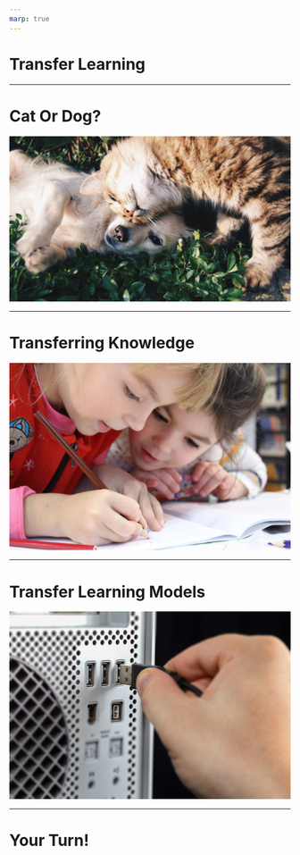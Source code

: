 ```yaml
---
marp: true
---
```


# Transfer Learning

<!--
One of the major downsides of non-parametric approaches (and many of the algorithms we have learned are non-parametric; that
is, they only rely on the data, not on any underlying assumptions about the data) is that we often need a ton of data for the
model to start making sense. Since these models rely purely on historical data for predictions, we need to train a model to
learn from scratch.

-->

---

# Cat Or Dog?

![](res/cat_dog.jpeg)

<!--
In a previous lesson, we trained an artificial neural network to tell the difference between a cat and a dog. The model (like
a human) learned from scratch what different types of cat and dog look like, and used historical data to make predictions.

This model is equivalent to a baby learning what a cat and dog look like just by seeing a ton of cats and dogs and being told
which photo is a cat and which is a dog.

But that's not really how humans learn, is it?

Image Details:
* [cat_dog.jpeg](https://www.pexels.com/photo/orange-tabby-cat-beside-fawn-short-coated-puppy-46024/): Pexels License

-->

---

# Transferring Knowledge

![](res/learning.jpeg)

<!--
In reality, humans learn a different way. We are told what cats and dogs look like through various media. We learn what
sounds they make, what they look like from books and movies. The knowledge is "transferred" from others to our own brain.
We learn, for example, that:

- Cats go "meow" while dogs go "woof"
- Cats and dogs have different-looking noses and ears
- Cat claws tend to be sharper than dog claws
- Lots more

Therefore, when we do eventually have to see cats and dogs in real life, we are well prepared to know which is which. We don't
need to see thousands of them to know the difference; usually just a few will do, since we already know so much about them.

Image Details:
* [learning.jpeg](https://www.pexels.com/photo/girls-on-desk-looking-at-notebook-159823/): Pexels License

-->

---

# Transfer Learning Models

![](res/usb.jpeg)

<!--
Transfer learning works the same way. We take a model that we have already trained and "plug it in" to our new model. For
example, we may have a model that knows how to tell the difference between a bunch of animals. This may not have a very high
accuracy when the sample contains only cats and dogs, but we can use what we know in the pre-existing model, train it on just a
few new cat vs dog data points, and have a great model to tell the difference between cats and dogs.

Image Details:
* [usb.jpeg](https://www.pexels.com/photo/person-inserting-usb-cable-on-usb-port-3531858/): Pexels License

-->

---

# Your Turn!

<!--
Direct students to the colab, where they will use transfer learning to build a model to tell the difference between cats and
dogs.

-->
